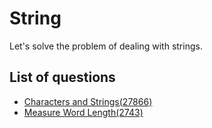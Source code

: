 String
============
Let's solve the problem of dealing with strings.

List of questions
------------

- [Characters and Strings(27866)](https://github.com/yoru4890/coding_test/blob/main/baekjoon/string/27866.md)
- [Measure Word Length(2743)](https://github.com/yoru4890/coding_test/blob/main/baekjoon/string/2743.md)
